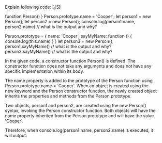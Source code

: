 Explain following code: [JS]

function Person() 
 }
Person.prototype.name = 'Cooper';
let person1 = new Person();
let person2 = new Person();
console.log(person1.name, person2.name) // what is the output and why?

Person.prototype = {
	name: 'Cooper',
	sayMyName: function () {
		console.log(this.name)
	}
}
let person3 = new Person();
person1.sayMyName() // what is the output and why?
person3.sayMyName() // what is the output and why?


In the given code, a constructor function Person() is defined. The constructor function does not take any arguments and does not have any specific implementation within its body.

The name property is added to the prototype of the Person function using Person.prototype.name = 'Cooper'. When an object is created using the new keyword and the Person constructor function, the newly created object inherits the properties and methods from the Person.prototype.

Two objects, person1 and person2, are created using the new Person() syntax, invoking the Person constructor function. Both objects will have the name property inherited from the Person.prototype and will have the value 'Cooper'.

Therefore, when console.log(person1.name, person2.name) is executed, it will output: